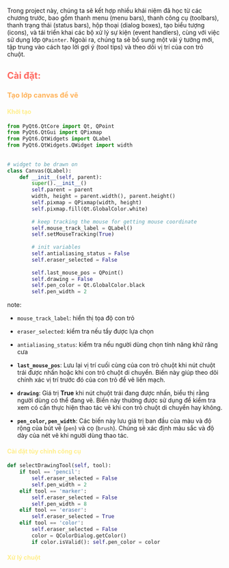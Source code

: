 Trong project này, chúng ta sẽ kết hợp nhiều khái niệm đã học từ các chương trước, bao gồm thanh menu (menu bars), thanh công cụ (toolbars), thanh trạng thái (status bars), hộp thoại (dialog boxes), tạo biểu tượng (icons), và tái triển khai các bộ xử lý sự kiện (event handlers), cùng với việc sử dụng lớp `QPainter`. Ngoài ra, chúng ta sẽ bổ sung một vài ý tưởng mới, tập trung vào cách tạo lời gợi ý (tool tips) và theo dõi vị trí của con trỏ chuột.

## <span style="color:rgb(255, 105, 97)">Cài đặt:</span>

### <span style="color:rgb(255, 179, 91)">Tạo lớp canvas để vẽ</span> 

#### <span style="color:rgb(255, 238, 140)">Khởi tạo</span>
```python
from PyQt6.QtCore import Qt, QPoint  
from PyQt6.QtGui import QPixmap  
from PyQt6.QtWidgets import QLabel  
from PyQt6.QtWidgets.QWidget import width  
  
  
# widget to be drawn on  
class Canvas(QLabel):  
    def __init__(self, parent):  
        super().__init__()  
        self.parent = parent  
        width, height = parent.width(), parent.height()  
        self.pixmap = QPixmap(width, height)  
        self.pixmap.fill(Qt.GlobalColor.white)  
  
        # keep tracking the mouse for getting mouse coordinate  
        self.mouse_track_label = QLabel()  
        self.setMouseTracking(True)  
  
        # init variables  
        self.antialiasing_status = False  
        self.eraser_selected = False  
  
        self.last_mouse_pos = QPoint()  
        self.drawing = False  
        self.pen_color = Qt.GlobalColor.black  
        self.pen_width = 2
```

note:
- `mouse_track_label`: hiển thị tọa độ con trỏ

- `eraser_selected`: kiểm tra nếu tẩy được lựa chọn

- `antialiasing_status`: kiểm tra nếu người dùng chọn tính năng khử răng cưa

- **`last_mouse_pos`**: Lưu lại vị trí cuối cùng của con trỏ chuột khi nút chuột trái được nhấn hoặc khi con trỏ chuột di chuyển. Biến này giúp theo dõi chính xác vị trí trước đó của con trỏ để vẽ liền mạch.
  
- **`drawing`**: Giá trị **True** khi nút chuột trái đang được nhấn, biểu thị rằng người dùng có thể đang vẽ. Biến này thường được sử dụng để kiểm tra xem có cần thực hiện thao tác vẽ khi con trỏ chuột di chuyển hay không.

- **`pen_color`, `pen_width`**: Các biến này lưu giá trị ban đầu của màu và độ rộng của bút vẽ (`pen`) và cọ (`brush`). Chúng sẽ xác định màu sắc và độ dày của nét vẽ khi người dùng thao tác.

#### <span style="color:rgb(255, 238, 140)">Cài đặt tùy chỉnh công cụ</span> 

```python
def selectDrawingTool(self, tool):  
    if tool == 'pencil':  
        self.eraser_selected = False  
        self.pen_width = 2  
    elif tool == 'marker':  
        self.eraser_selected = False  
        self.pen_width = 8  
    elif tool == 'eraser':  
        self.eraser_selected = True  
    elif tool == 'color':  
        self.eraser_selected = False  
        color = QColorDialog.getColor()  
        if color.isValid(): self.pen_color = color
```

#### <span style="color:rgb(255, 238, 140)">Xử lý chuột</span> 

```python

```